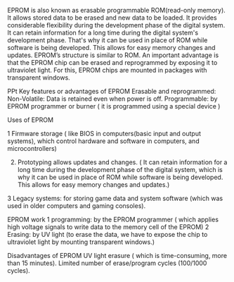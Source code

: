 EPROM is also known as erasable programmable ROM(read-only memory). It allows stored data to be erased and new data to be loaded. 
It provides considerable flexibility during the development phase of the digital system. 
It can retain information for a long time during the digital system's development phase. That's why it can be used in place of ROM while software is being developed. This allows for easy memory changes and updates. 
EPROM’s structure is similar to ROM. 
An important advantage is that the EPROM chip can be erased and reprogrammed by exposing it to ultraviolet light. For this, EPROM chips are mounted in packages with transparent windows. 


PPt
Key features or advantages of EPROM 
Erasable and reprogrammed: 
Non-Volatile: Data is retained even when power is off. 
Programmable: by EPROM programmer or burner ( it is programmed using a special device )


Uses of EPROM

1 Firmware storage ( like BIOS in computers(basic input and output systems), which control hardware and software in computers, and microcontrollers)

2. Prototyping allows updates and changes. ( It can retain information for a long time during the development phase of the digital system, which is why it can be used in place of ROM while software is being developed. This allows for easy memory changes and updates.)

3 Legacy systems: for storing game data and system software (which was used in older computers and gaming consoles).

EPROM work 
1 programming: by the EPROM programmer  ( which applies high voltage signals to write data to the memory cell of the EPROM)
2 Erasing: by UV light (to erase the data, we have to expose the chip to ultraviolet light by mounting transparent windows.)

Disadvantages of EPROM
UV light erasure ( which is time-consuming, more than 15 minutes).
Limited number of erase/program cycles (100/1000 cycles). 

